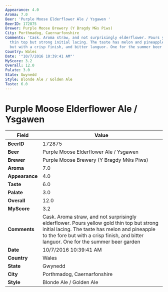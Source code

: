 ```yaml
---
Appearance: 4.0
Aroma: 7.0
Beer: 'Purple Moose Elderflower Ale / Ysgawen '
BeerID: 172875
Brewer: Purple Moose Brewery (Y Bragdy Mŵs Piws)
City: Porthmadog, Caernarfonshire
Comments: 'Cask. Aroma straw, and not surprisingly elderflower. Pours yellow gold
  thin top but strong initial lacing. The taste has melon and pineapple to the fore
  but with a crisp finish, and bitter languor. One for the summer beer garden '
Country: Wales
Date: '"10/7/2016 10:39:41 AM"'
MyScore: 3.2
Overall: 12.0
Palate: 3.0
State: Gwynedd
Style: Blonde Ale / Golden Ale
Taste: 6.0
---
```


# Purple Moose Elderflower Ale / Ysgawen 

| Field         | Value |
|---------------|-------|
| **BeerID** | 172875 |
| **Beer** | Purple Moose Elderflower Ale / Ysgawen  |
| **Brewer** | Purple Moose Brewery (Y Bragdy Mŵs Piws) |
| **Aroma** | 7.0 |
| **Appearance** | 4.0 |
| **Taste** | 6.0 |
| **Palate** | 3.0 |
| **Overall** | 12.0 |
| **MyScore** | 3.2 |
| **Comments** | Cask. Aroma straw, and not surprisingly elderflower. Pours yellow gold thin top but strong initial lacing. The taste has melon and pineapple to the fore but with a crisp finish, and bitter languor. One for the summer beer garden  |
| **Date** | 10/7/2016 10:39:41 AM |
| **Country** | Wales |
| **State** | Gwynedd |
| **City** | Porthmadog, Caernarfonshire |
| **Style** | Blonde Ale / Golden Ale |
